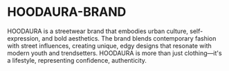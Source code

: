 # HOODAURA-BRAND
HOODAURA is a streetwear brand that embodies urban culture, self-expression, and bold aesthetics. The brand blends contemporary fashion with street influences, creating unique, edgy designs that resonate with modern youth and trendsetters. HOODAURA is more than just clothing—it's a lifestyle, representing confidence, authenticity.
